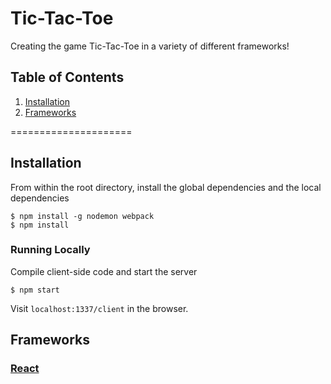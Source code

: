 # Tic-Tac-Toe

Creating the game Tic-Tac-Toe in a variety of different frameworks!

## Table of Contents

1. [Installation](#installation)
2. [Frameworks](#frameworks)

=====================
## Installation

From within the root directory, install the global dependencies and the local dependencies

```
$ npm install -g nodemon webpack 
$ npm install
```

### Running Locally

Compile client-side code and start the server
```
$ npm start
```

Visit `localhost:1337/client` in the browser.

## Frameworks

### [React](https://facebook.github.io/react/index.html)

